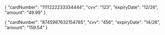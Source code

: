 {
    "cardNumber": "1111222233334444",
    "cvv": "123",
    "expiryDate": "12/26",
    "amount": "49.99"
}

{
    "cardNumber": "8745987632154785",
    "cvv": "456",
    "expiryDate": "14/28",
    "amount": "159.54"
}